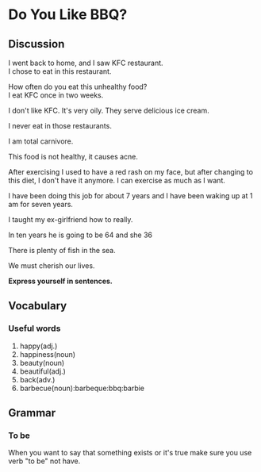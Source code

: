 # Do You Like BBQ?
## Discussion 
I went back to home, and I saw KFC restaurant.  
I chose to eat in this restaurant.  

How often do you eat this unhealthy food?  
I eat KFC once in two weeks.  

I don't like KFC. It's very oily. They serve delicious ice cream.   

I never eat in those restaurants.  

I am total carnivore.  

This food is not healthy, it causes acne.  

After exercising I used to have a red rash on my face, but after changing to this diet, I don't have it anymore. I can exercise as much as I want.  

I have been doing this job for about 7 years and I have been waking up at 1 am for seven years.  

I taught my ex-girlfriend how to really.  

In ten years he is going to be 64 and she 36

There is plenty of fish in the sea.  

We must cherish our lives.  

**Express yourself in sentences.**

## Vocabulary
### Useful words
1. happy(adj.)
1. happiness(noun)
1. beauty(noun)
1. beautiful(adj.)
1. back(adv.)
1. barbecue(noun):barbeque:bbq:barbie

## Grammar
### To be
When you want to say that something exists or it's true make sure you use verb "to be" not have.  
